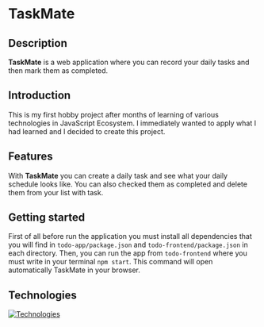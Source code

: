 # TaskMate

## Description
**TaskMate** is a web application where you can record your daily tasks and then mark them as completed.

## Introduction
This is my first hobby project after months of learning of various technologies in JavaScript Ecosystem. I immediately wanted to apply what I had learned and I decided to create this project.

## Features
With **TaskMate** you can create a daily task and see what your daily schedule looks like. You can also checked them as completed and delete them from your list with task.

## Getting started
First of all before run the application you must install all dependencies that you will find in `todo-app/package.json` and `todo-frontend/package.json` in each directory.
Then, you can run the app from `todo-frontend` where you must write in your terminal `npm start`. This command will open automatically TaskMate in your browser.

## Technologies
[![Technologies](https://skillicons.dev/icons?i=html,css,nodejs,express,js,react,bootstrap,postgres)](https://skillicons.dev)
